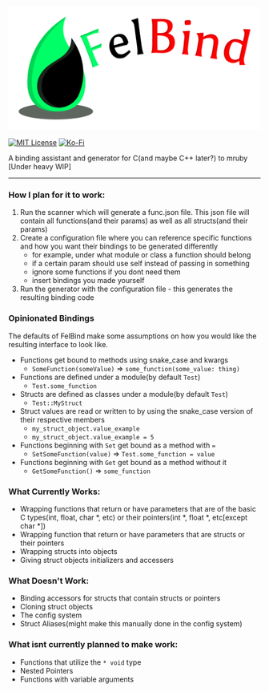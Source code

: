 ![FelBind](https://github.com/realtradam/FelBind/blob/master/logos/felbind-logo-text.png?raw=true)

[![MIT License](https://img.shields.io/github/license/realtradam/felbind?style=flat)](https://github.com/realtradam/FelBind/blob/master/LICENSE)
[![Ko-Fi](https://img.shields.io/static/v1?message=Buy%20me%20a%20coffee&logo=kofi&labelColor=ff5e5b&color=434B57&logoColor=white&label=%20)](https://ko-fi.com/tradam)


A binding assistant and generator for C(and maybe C++ later?) to mruby [Under heavy WIP]

---

### How I plan for it to work:

1. Run the scanner which will generate a func.json file. This json file will contain all functions(and their params) as well as all structs(and their params)
2. Create a configuration file where you can reference specific functions and how you want their bindings to be generated differently
	- for example, under what module or class a function should belong
	- if a certain param should use self instead of passing in something
	- ignore some functions if you dont need them
	- insert bindings you made yourself
3. Run the generator with the configuration file - this generates the resulting binding code

### Opinionated Bindings

The defaults of FelBind make some assumptions on how you would like the resulting interface to look like.

- Functions get bound to methods using snake_case and kwargs
	- `SomeFunction(someValue)` => `some_function(some_value: thing)`
- Functions are defined under a module(by default `Test`)
	- `Test.some_function`
- Structs are defined as classes under a module(by default `Test`)
	- `Test::MyStruct`
- Struct values are read or written to by using the snake_case version of their respective members
	- `my_struct_object.value_example`
	- `my_struct_object.value_example = 5`
- Functions beginning with `Set` get bound as a method with `=`
	- `SetSomeFunction(value)` => `Test.some_function = value`
- Functions beginning with `Get` get bound as a method without it
	- `GetSomeFunction()` => `some_function`

### What Currently Works:

- Wrapping functions that return or have parameters that are of the basic C types(int, float, char \*, etc) or their pointers(int \*, float \*, etc[except char *])
- Wrapping function that return or have parameters that are structs or their pointers
- Wrapping structs into objects
- Giving struct objects initializers and accessers

### What Doesn't Work:

- Binding accessors for structs that contain structs or pointers
- Cloning struct objects
- The config system
- Struct Aliases(might make this manually done in the config system)

### What isnt currently planned to make work:

- Functions that utilize the `* void` type
- Nested Pointers
- Functions with variable arguments
